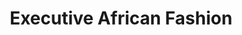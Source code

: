---
title: "Executive African Fashion"
url: /philadelphia/executive-african-fashion/
shop: Allgemein
---